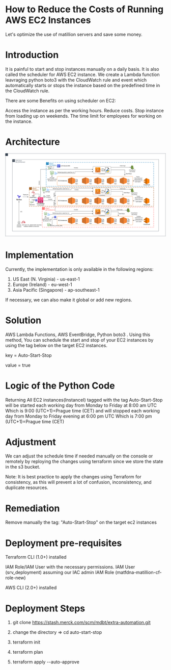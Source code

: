 
# How to Reduce the Costs of Running AWS EC2 Instances

Let's optimize the use of matillion servers and save some money.


# Introduction

It is painful to start and stop instances manually on a daily basis. 
It is also called the scheduler for AWS EC2 instance.
We create a Lambda function leavraging python boto3 with the CloudWatch rule and event which automatically starts or stops the instance based on the predefined time in the CloudWatch rule.

There are some Benefits on using scheduler on EC2:

Access the instance as per the working hours.
Reduce costs.
Stop instance from loading up on weekends.
The time limit for employees for working on the instance.

# Architecture

![](images/Auto-Start-Stop-Architecture.drawio.png)


# Implementation

Currently, the implementation is only available in the following regions:

1. US East (N. Virginia) - us-east-1
2. Europe (Ireland) - eu-west-1
3. Asia Pacific (Singapore) - ap-southeast-1

If necessary, we can also make it global or add new regions.


# Solution

AWS Lambda Functions, AWS EventBridge, Python boto3 . Using this method, You can schedule the start and stop of your EC2 instances by using the tag below on the target EC2 instances.

key = Auto-Start-Stop

value = true

# Logic of the Python Code

Returning All EC2 instances(InstanceI) tagged with the tag Auto-Start-Stop will be started each working day from Monday to Friday at 8:00 am UTC Which is 9:00 (UTC+1)=Prague time (CET) 
and will stopped each working day from Monday to Friday evening at 6:00 pm UTC Which is 7:00 pm (UTC+1)=Prague time (CET) 


# Adjustment

We can adjust the schedule time if needed manually on the console or remotely by reploying the changes using terraform since we store the state in the s3 bucket.

Note: It is best practice to apply the changes using Terraform for consistency, as this will prevent a lot of confusion, inconsistency, and duplicate resources.




# Remediation

Remove manually the tag: "Auto-Start-Stop" on the target ec2 instances



# Deployment pre-requisites

Terraform CLI (1.0+) installed

IAM Role/IAM User with the necessary permissions. IAM User (srv_deployment) assuming our IAC admin IAM Role (matfdna-matillion-cf-role-new)

AWS CLI (2.0+) installed

# Deployment Steps

1. git clone https://stash.merck.com/scm/mdbt/extra-automation.git

2. change the directory => cd auto-start-stop

3. terraform init

4. terraform plan

5. terraform apply --auto-approve
